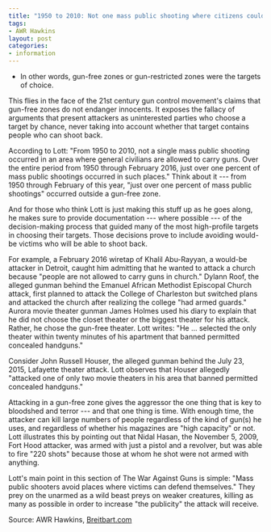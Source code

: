 ```yaml
---
title: "1950 to 2010: Not one mass public shooting where citizens could be armed"
tags:
- AWR Hawkins
layout: post
categories:
- information
---
```


- In other words, gun-free zones or gun-restricted zones were the targets of choice.

This flies in the face of the 21st century gun control movement's claims that gun-free zones do not endanger innocents. It exposes the fallacy of arguments that present attackers as uninterested parties who choose a target by chance, never taking into account whether that target contains people who can shoot back.

According to Lott: "From 1950 to 2010, not a single mass public shooting occurred in an area where general civilians are allowed to carry guns. Over the entire period from 1950 through February 2016, just over one percent of mass public shootings occurred in such places." Think about it --- from 1950 through February of this year, "just over one percent of mass public shootings" occurred outside a gun-free zone.

And for those who think Lott is just making this stuff up as he goes along, he makes sure to provide documentation --- where possible --- of the decision-making process that guided many of the most high-profile targets in choosing their targets. Those decisions prove to include avoiding would-be victims who will be able to shoot back.

For example, a February 2016 wiretap of Khalil Abu-Rayyan, a would-be attacker in Detroit, caught him admitting that he wanted to attack a church because "people are not allowed to carry guns in church." Dylann Roof, the alleged gunman behind the Emanuel African Methodist Episcopal Church attack, first planned to attack the College of Charleston but switched plans and attacked the church after realizing the college "had armed guards." Aurora movie theater gunman James Holmes used his diary to explain that he did not choose the closet theater or the biggest theater for his attack. Rather, he chose the gun-free theater. Lott writes: "He ... selected the only theater within twenty minutes of his apartment that banned permitted concealed handguns."

Consider John Russell Houser, the alleged gunman behind the July 23, 2015, Lafayette theater attack. Lott observes that Houser allegedly "attacked one of only two movie theaters in his area that banned permitted concealed handguns."

Attacking in a gun-free zone gives the aggressor the one thing that is key to bloodshed and terror --- and that one thing is time. With enough time, the attacker can kill large numbers of people regardless of the kind of gun(s) he uses, and regardless of whether his magazines are "high capacity" or not. Lott illustrates this by pointing out that Nidal Hasan, the November 5, 2009, Fort Hood attacker, was armed with just a pistol and a revolver, but was able to fire "220 shots" because those at whom he shot were not armed with anything.

Lott's main point in this section of The War Against Guns is simple: "Mass public shooters avoid places where victims can defend themselves." They prey on the unarmed as a wild beast preys on weaker creatures, killing as many as possible in order to increase "the publicity" the attack will receive.

Source: AWR Hawkins, [Breitbart.com](https://www.breitbart.com/big-government/2016/09/07/1950-to-2010-not-one-mass-public-shooting-where-citizens-could-be-armed/)
